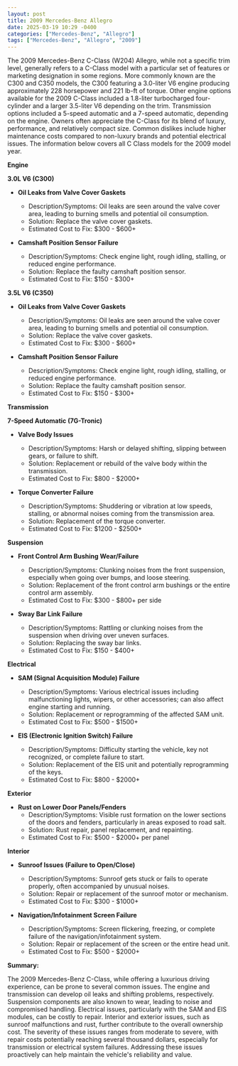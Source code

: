 ```yaml
---
layout: post
title: 2009 Mercedes-Benz Allegro
date: 2025-03-19 10:29 -0400
categories: ["Mercedes-Benz", "Allegro"]
tags: ["Mercedes-Benz", "Allegro", "2009"]
---
```

The 2009 Mercedes-Benz C-Class (W204) Allegro, while not a specific trim level, generally refers to a C-Class model with a particular set of features or marketing designation in some regions. More commonly known are the C300 and C350 models, the C300 featuring a 3.0-liter V6 engine producing approximately 228 horsepower and 221 lb-ft of torque. Other engine options available for the 2009 C-Class included a 1.8-liter turbocharged four-cylinder and a larger 3.5-liter V6 depending on the trim. Transmission options included a 5-speed automatic and a 7-speed automatic, depending on the engine. Owners often appreciate the C-Class for its blend of luxury, performance, and relatively compact size. Common dislikes include higher maintenance costs compared to non-luxury brands and potential electrical issues. The information below covers all C Class models for the 2009 model year.

**Engine**

**3.0L V6 (C300)**

*   **Oil Leaks from Valve Cover Gaskets**
    *   Description/Symptoms: Oil leaks are seen around the valve cover area, leading to burning smells and potential oil consumption.
    *   Solution: Replace the valve cover gaskets.
    *   Estimated Cost to Fix: $300 - $600+

*   **Camshaft Position Sensor Failure**
    *   Description/Symptoms: Check engine light, rough idling, stalling, or reduced engine performance.
    *   Solution: Replace the faulty camshaft position sensor.
    *   Estimated Cost to Fix: $150 - $300+

**3.5L V6 (C350)**

*   **Oil Leaks from Valve Cover Gaskets**
    *   Description/Symptoms: Oil leaks are seen around the valve cover area, leading to burning smells and potential oil consumption.
    *   Solution: Replace the valve cover gaskets.
    *   Estimated Cost to Fix: $300 - $600+

*   **Camshaft Position Sensor Failure**
    *   Description/Symptoms: Check engine light, rough idling, stalling, or reduced engine performance.
    *   Solution: Replace the faulty camshaft position sensor.
    *   Estimated Cost to Fix: $150 - $300+

**Transmission**

**7-Speed Automatic (7G-Tronic)**

*   **Valve Body Issues**
    *   Description/Symptoms: Harsh or delayed shifting, slipping between gears, or failure to shift.
    *   Solution: Replacement or rebuild of the valve body within the transmission.
    *   Estimated Cost to Fix: $800 - $2000+

*   **Torque Converter Failure**
    *   Description/Symptoms: Shuddering or vibration at low speeds, stalling, or abnormal noises coming from the transmission area.
    *   Solution: Replacement of the torque converter.
    *   Estimated Cost to Fix: $1200 - $2500+

**Suspension**

*   **Front Control Arm Bushing Wear/Failure**
    *   Description/Symptoms: Clunking noises from the front suspension, especially when going over bumps, and loose steering.
    *   Solution: Replacement of the front control arm bushings or the entire control arm assembly.
    *   Estimated Cost to Fix: $300 - $800+ per side

*   **Sway Bar Link Failure**
    *   Description/Symptoms: Rattling or clunking noises from the suspension when driving over uneven surfaces.
    *   Solution: Replacing the sway bar links.
    *   Estimated Cost to Fix: $150 - $400+

**Electrical**

*   **SAM (Signal Acquisition Module) Failure**
    *   Description/Symptoms: Various electrical issues including malfunctioning lights, wipers, or other accessories; can also affect engine starting and running.
    *   Solution: Replacement or reprogramming of the affected SAM unit.
    *   Estimated Cost to Fix: $500 - $1500+

*   **EIS (Electronic Ignition Switch) Failure**
    *   Description/Symptoms: Difficulty starting the vehicle, key not recognized, or complete failure to start.
    *   Solution: Replacement of the EIS unit and potentially reprogramming of the keys.
    *   Estimated Cost to Fix: $800 - $2000+

**Exterior**

*   **Rust on Lower Door Panels/Fenders**
    *   Description/Symptoms: Visible rust formation on the lower sections of the doors and fenders, particularly in areas exposed to road salt.
    *   Solution: Rust repair, panel replacement, and repainting.
    *   Estimated Cost to Fix: $500 - $2000+ per panel

**Interior**

*   **Sunroof Issues (Failure to Open/Close)**
    *   Description/Symptoms: Sunroof gets stuck or fails to operate properly, often accompanied by unusual noises.
    *   Solution: Repair or replacement of the sunroof motor or mechanism.
    *   Estimated Cost to Fix: $300 - $1000+

*   **Navigation/Infotainment Screen Failure**
    *   Description/Symptoms: Screen flickering, freezing, or complete failure of the navigation/infotainment system.
    *   Solution: Repair or replacement of the screen or the entire head unit.
    *   Estimated Cost to Fix: $500 - $2000+

**Summary:**

The 2009 Mercedes-Benz C-Class, while offering a luxurious driving experience, can be prone to several common issues. The engine and transmission can develop oil leaks and shifting problems, respectively. Suspension components are also known to wear, leading to noise and compromised handling. Electrical issues, particularly with the SAM and EIS modules, can be costly to repair. Interior and exterior issues, such as sunroof malfunctions and rust, further contribute to the overall ownership cost. The severity of these issues ranges from moderate to severe, with repair costs potentially reaching several thousand dollars, especially for transmission or electrical system failures. Addressing these issues proactively can help maintain the vehicle's reliability and value.

